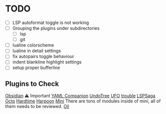 # TODO

- [ ] LSP autoformat toggle is not working
- [ ] Grouping the plugins under subdirectories
  - [ ] lsp
  - [ ] git
- [ ] lualine colorscheme
- [ ] lualine in detail settings
- [ ] fix autopairs toggle behaviour
- [ ] indent blankline highlight settings
- [ ] setup proper bufferline

## Plugins to Check

[Obsidian](https://github.com/epwalsh/obsidian.nvim) :warning: Important
[YAML Companion](https://github.com/someone-stole-my-name/yaml-companion.nvim)
[UndoTree](https://github.com/mbbill/undotree)
[UFO](https://github.com/kevinhwang91/nvim-ufo)
[trouble](https://github.com/folke/trouble.nvim)
[LSPSaga](https://nvimdev.github.io/lspsaga/)
[Octo](https://github.com/pwntester/octo.nvim)
[Hardtime](https://github.com/m4xshen/hardtime.nvim)
[Harpoon](https://github.com/ThePrimeagen/harpoon/tree/harpoon2)
[Mini](https://github.com/echasnovski/mini.nvim/) There are tons of modules inside of mini, all of them needs to be reviewed.
[Oil](https://github.com/stevearc/oil.nvim)
